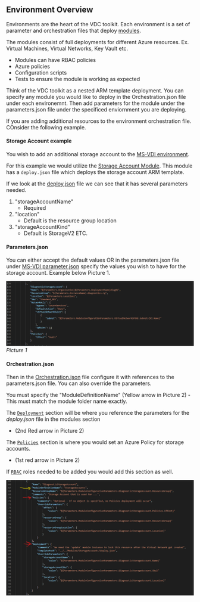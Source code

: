 ## Environment Overview

Environments are the heart of the VDC toolkit. Each environment is a set of parameter and orchestration files that deploy [modules](../Modules).

The modules consist of full deployments for different Azure resources. Ex. Virtual Machines, Virtual Networks, Key Vault etc. 
- Modules can have RBAC policies 
- Azure policies 
- Configuration scripts
- Tests to ensure the module is working as expected

Think of the VDC toolkit as a nested ARM template deployment. 
You can specify any module you would like to deploy in the Orchestration.json file under each environemnt.
Then add parameters for the module under the parameters.json file under the specificed enviornment you are deploying. 

If you are adding additional resources to the environment orchestration file. COnsider the following example.

#### Storage Account example 
You wish to add an additional storage account to the [MS-VDI environment](../Environments/MS-VDI). 

For this example we would utilize the [Storage Account Module](../Modules/StorageAccounts).
This module has a `deploy.json` file which deploys the storage account ARM template.

If we look at the [deploy.json](../Modules/StorageAccounts/deploy.json) file we can see that it has several parameters needed. 
1. "storageAccountName"
    - Required
2. "location"
    - Default is the resource group location
3. "storageAccountKind"
    - Default is StorageV2
ETC. 

#### Parameters.json
You can either accept the default values OR in the parameters.json file under [MS-VDI parameter.json](../Environments/MS-VDI/parameters.json)
specify the values you wish to have for the storage account. Example below Picture 1.

![st](../images/storage_account_ex1.png)
*Picture 1*

#### Orchestration.json
Then in the [Orchestration.json](../Environments/MS-VDI/orchestration.json) file configure it with references to the parameters.json file. You 
can also override the parameters. 

You must specify the "ModuleDefinitionName" (Yellow arrow in Picture 2) - This must match the module folder name exactly.

The [`Deployment`](../Modules/StorageAccounts/deploy.json) section will be where you reference the parameters for the *deploy.json* file in the modules section 
- (2nd Red arrow in Picture 2)

The [`Policies`](../Modules/StorageAccounts/Policy) section is where you would set an Azure Policy for storage accounts.
- (1st red arrow in Picture 2)  

If [`RBAC`](../Modules/StorageAccounts/RBAC) roles needed to be added you would add this section as well.

![](../images/storage_account_ex2.png)
